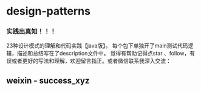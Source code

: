 # design-patterns
### 实践出真知！！！
23种设计模式的理解和代码实践【java版】。
每个包下单独开了main测试代码逻辑，描述和总结写在了description文件中。
觉得有帮助记得点star 、follow，有误或者更好的写法和理解，欢迎留言指正。或者微信联系我深入交流：

## weixin - success_xyz
